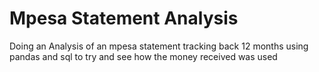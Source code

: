 # Mpesa Statement Analysis

Doing an Analysis of an mpesa statement tracking back 12 months using pandas and sql to try and see how the money received was used
